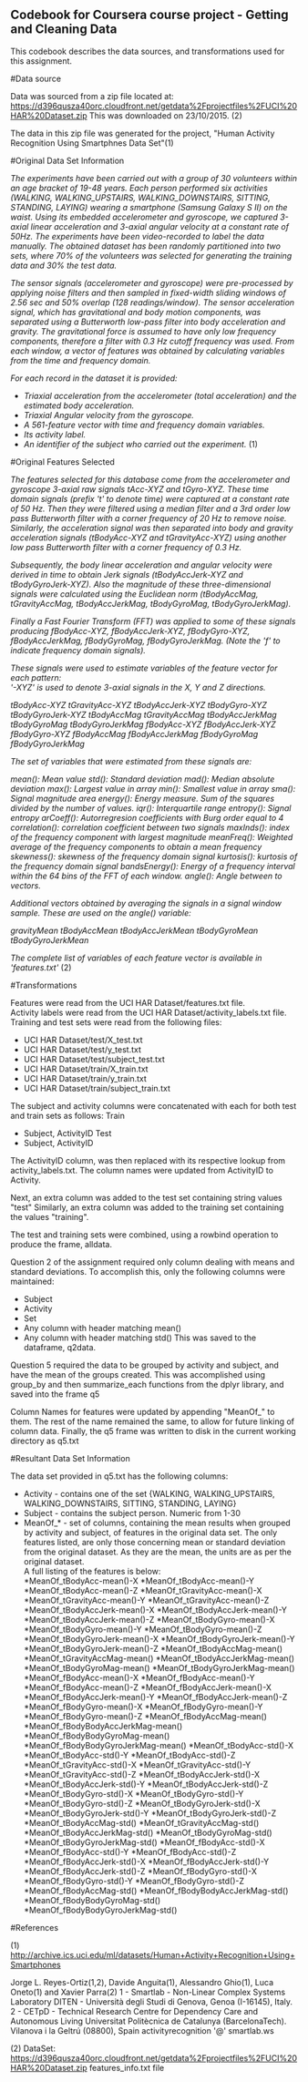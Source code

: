 ## Codebook for Coursera course project - Getting and Cleaning Data

This codebook describes the data sources, and transformations used for this assignment.

#Data source

Data was sourced from a zip file located at: https://d396qusza40orc.cloudfront.net/getdata%2Fprojectfiles%2FUCI%20HAR%20Dataset.zip 
This was downloaded on 23/10/2015. (2)

The data in this zip file was generated for the project, "Human Activity Recognition Using Smartphnes Data Set"(1)

#Original Data Set Information

<i>The experiments have been carried out with a group of 30 volunteers within an age bracket of 19-48 years. Each person performed six activities (WALKING, WALKING_UPSTAIRS, WALKING_DOWNSTAIRS, SITTING, STANDING, LAYING) wearing a smartphone (Samsung Galaxy S II) on the waist. Using its embedded accelerometer and gyroscope, we captured 3-axial linear acceleration and 3-axial angular velocity at a constant rate of 50Hz. The experiments have been video-recorded to label the data manually. The obtained dataset has been randomly partitioned into two sets, where 70% of the volunteers was selected for generating the training data and 30% the test data. 

The sensor signals (accelerometer and gyroscope) were pre-processed by applying noise filters and then sampled in fixed-width sliding windows of 2.56 sec and 50% overlap (128 readings/window). The sensor acceleration signal, which has gravitational and body motion components, was separated using a Butterworth low-pass filter into body acceleration and gravity. The gravitational force is assumed to have only low frequency components, therefore a filter with 0.3 Hz cutoff frequency was used. From each window, a vector of features was obtained by calculating variables from the time and frequency domain.

For each record in the dataset it is provided: 
- Triaxial acceleration from the accelerometer (total acceleration) and the estimated body acceleration. 
- Triaxial Angular velocity from the gyroscope. 
- A 561-feature vector with time and frequency domain variables. 
- Its activity label. 
- An identifier of the subject who carried out the experiment.
</i> (1)

#Original Features Selected

<i>
The features selected for this database come from the accelerometer and gyroscope 3-axial raw signals tAcc-XYZ and tGyro-XYZ. These time domain signals (prefix 't' to denote time) were captured at a constant rate of 50 Hz. Then they were filtered using a median filter and a 3rd order low pass Butterworth filter with a corner frequency of 20 Hz to remove noise. Similarly, the acceleration signal was then separated into body and gravity acceleration signals (tBodyAcc-XYZ and tGravityAcc-XYZ) using another low pass Butterworth filter with a corner frequency of 0.3 Hz. 

Subsequently, the body linear acceleration and angular velocity were derived in time to obtain Jerk signals (tBodyAccJerk-XYZ and tBodyGyroJerk-XYZ). Also the magnitude of these three-dimensional signals were calculated using the Euclidean norm (tBodyAccMag, tGravityAccMag, tBodyAccJerkMag, tBodyGyroMag, tBodyGyroJerkMag). 

Finally a Fast Fourier Transform (FFT) was applied to some of these signals producing fBodyAcc-XYZ, fBodyAccJerk-XYZ, fBodyGyro-XYZ, fBodyAccJerkMag, fBodyGyroMag, fBodyGyroJerkMag. (Note the 'f' to indicate frequency domain signals). 

These signals were used to estimate variables of the feature vector for each pattern:  
'-XYZ' is used to denote 3-axial signals in the X, Y and Z directions.

tBodyAcc-XYZ
tGravityAcc-XYZ
tBodyAccJerk-XYZ
tBodyGyro-XYZ
tBodyGyroJerk-XYZ
tBodyAccMag
tGravityAccMag
tBodyAccJerkMag
tBodyGyroMag
tBodyGyroJerkMag
fBodyAcc-XYZ
fBodyAccJerk-XYZ
fBodyGyro-XYZ
fBodyAccMag
fBodyAccJerkMag
fBodyGyroMag
fBodyGyroJerkMag

The set of variables that were estimated from these signals are: 

mean(): Mean value
std(): Standard deviation
mad(): Median absolute deviation 
max(): Largest value in array
min(): Smallest value in array
sma(): Signal magnitude area
energy(): Energy measure. Sum of the squares divided by the number of values. 
iqr(): Interquartile range 
entropy(): Signal entropy
arCoeff(): Autorregresion coefficients with Burg order equal to 4
correlation(): correlation coefficient between two signals
maxInds(): index of the frequency component with largest magnitude
meanFreq(): Weighted average of the frequency components to obtain a mean frequency
skewness(): skewness of the frequency domain signal 
kurtosis(): kurtosis of the frequency domain signal 
bandsEnergy(): Energy of a frequency interval within the 64 bins of the FFT of each window.
angle(): Angle between to vectors.

Additional vectors obtained by averaging the signals in a signal window sample. These are used on the angle() variable:

gravityMean
tBodyAccMean
tBodyAccJerkMean
tBodyGyroMean
tBodyGyroJerkMean

The complete list of variables of each feature vector is available in 'features.txt'
</i> (2)
 
#Transformations

Features were read from the UCI HAR Dataset/features.txt file.<br>
Activity labels were read from the UCI HAR Dataset/activity_labels.txt file.<br>
Training and test sets were read from the following files:
 * UCI HAR Dataset/test/X_test.txt
 * UCI HAR Dataset/test/y_test.txt
 * UCI HAR Dataset/test/subject_test.txt
 * UCI HAR Dataset/train/X_train.txt
 * UCI HAR Dataset/train/y_train.txt
 * UCI HAR Dataset/train/subject_train.txt

The subject and activity columns were concatenated with each for both test and train sets as follows:
Train
* Subject, ActivityID
Test
* Subject, ActivityID

The ActivityID column, was then replaced with its respective lookup from activity_labels.txt. The column names were updated from ActivityID to Activity.

Next, an extra column was added to the test set containing string values "test"
Similarly, an extra column was added to the training set containing the values "training".

The test and training sets were combined, using a rowbind operation to produce the frame, alldata.

Question 2 of the assignment required only column dealing with means and standard deviations. 
To accomplish this, only the following columns were maintained:
 * Subject
 * Activity
 * Set
 * Any column with header matching mean()
 * Any column with header matching std()
This was saved to the dataframe, q2data.

Question 5 required the data to be grouped by activity and subject, and have the mean of the groups created.
This was accomplished using group_by and then summarize_each functions from the dplyr library, and saved into the frame q5

Column Names for features were updated by appending "MeanOf_" to them. The rest of the name remained the same, to allow for future linking of column data.
Finally, the q5 frame was written to disk in the current working directory as q5.txt

#Resultant Data Set Information

The data set provided in q5.txt has the following columns:
* Activity - contains one of the set {WALKING, WALKING_UPSTAIRS, WALKING_DOWNSTAIRS, SITTING, STANDING, LAYING}
* Subject - contains the subject person. Numeric from 1-30
* MeanOf_* - set of columns, containing the mean results when grouped by activity and subject, of features in the original data set. The only features listed, are only those concerning mean or standard deviation from the original dataset. As they are the mean, the units are as per the original dataset. <br>A full listing of the features is below:<br>
  *MeanOf_tBodyAcc-mean()-X
  *MeanOf_tBodyAcc-mean()-Y
  *MeanOf_tBodyAcc-mean()-Z
  *MeanOf_tGravityAcc-mean()-X
  *MeanOf_tGravityAcc-mean()-Y
  *MeanOf_tGravityAcc-mean()-Z
  *MeanOf_tBodyAccJerk-mean()-X
  *MeanOf_tBodyAccJerk-mean()-Y
  *MeanOf_tBodyAccJerk-mean()-Z
  *MeanOf_tBodyGyro-mean()-X
  *MeanOf_tBodyGyro-mean()-Y
  *MeanOf_tBodyGyro-mean()-Z
  *MeanOf_tBodyGyroJerk-mean()-X
  *MeanOf_tBodyGyroJerk-mean()-Y
  *MeanOf_tBodyGyroJerk-mean()-Z
  *MeanOf_tBodyAccMag-mean()
  *MeanOf_tGravityAccMag-mean()
  *MeanOf_tBodyAccJerkMag-mean()
  *MeanOf_tBodyGyroMag-mean()
  *MeanOf_tBodyGyroJerkMag-mean()
  *MeanOf_fBodyAcc-mean()-X
  *MeanOf_fBodyAcc-mean()-Y
  *MeanOf_fBodyAcc-mean()-Z
  *MeanOf_fBodyAccJerk-mean()-X
  *MeanOf_fBodyAccJerk-mean()-Y
  *MeanOf_fBodyAccJerk-mean()-Z
  *MeanOf_fBodyGyro-mean()-X
  *MeanOf_fBodyGyro-mean()-Y
  *MeanOf_fBodyGyro-mean()-Z
  *MeanOf_fBodyAccMag-mean()
  *MeanOf_fBodyBodyAccJerkMag-mean()
  *MeanOf_fBodyBodyGyroMag-mean()
  *MeanOf_fBodyBodyGyroJerkMag-mean()
  *MeanOf_tBodyAcc-std()-X
  *MeanOf_tBodyAcc-std()-Y
  *MeanOf_tBodyAcc-std()-Z
  *MeanOf_tGravityAcc-std()-X
  *MeanOf_tGravityAcc-std()-Y
  *MeanOf_tGravityAcc-std()-Z
  *MeanOf_tBodyAccJerk-std()-X
  *MeanOf_tBodyAccJerk-std()-Y
  *MeanOf_tBodyAccJerk-std()-Z
  *MeanOf_tBodyGyro-std()-X
  *MeanOf_tBodyGyro-std()-Y
  *MeanOf_tBodyGyro-std()-Z
  *MeanOf_tBodyGyroJerk-std()-X
  *MeanOf_tBodyGyroJerk-std()-Y
  *MeanOf_tBodyGyroJerk-std()-Z
  *MeanOf_tBodyAccMag-std()
  *MeanOf_tGravityAccMag-std()
  *MeanOf_tBodyAccJerkMag-std()
  *MeanOf_tBodyGyroMag-std()
  *MeanOf_tBodyGyroJerkMag-std()
  *MeanOf_fBodyAcc-std()-X
  *MeanOf_fBodyAcc-std()-Y
  *MeanOf_fBodyAcc-std()-Z
  *MeanOf_fBodyAccJerk-std()-X
  *MeanOf_fBodyAccJerk-std()-Y
  *MeanOf_fBodyAccJerk-std()-Z
  *MeanOf_fBodyGyro-std()-X
  *MeanOf_fBodyGyro-std()-Y
  *MeanOf_fBodyGyro-std()-Z
  *MeanOf_fBodyAccMag-std()
  *MeanOf_fBodyBodyAccJerkMag-std()
  *MeanOf_fBodyBodyGyroMag-std()
  *MeanOf_fBodyBodyGyroJerkMag-std()

#References

(1) http://archive.ics.uci.edu/ml/datasets/Human+Activity+Recognition+Using+Smartphones

Jorge L. Reyes-Ortiz(1,2), Davide Anguita(1), Alessandro Ghio(1), Luca Oneto(1) and Xavier Parra(2)
1 - Smartlab - Non-Linear Complex Systems Laboratory
DITEN - Università degli Studi di Genova, Genoa (I-16145), Italy. 
2 - CETpD - Technical Research Centre for Dependency Care and Autonomous Living
Universitat Politècnica de Catalunya (BarcelonaTech). Vilanova i la Geltrú (08800), Spain
activityrecognition '@' smartlab.ws

(2) DataSet: https://d396qusza40orc.cloudfront.net/getdata%2Fprojectfiles%2FUCI%20HAR%20Dataset.zip
features_info.txt file
